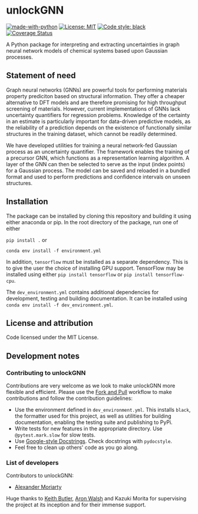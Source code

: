 # unlockGNN

[![made-with-python](https://img.shields.io/badge/Made%20with-Python-1f425f.svg)](https://www.python.org/)
[![License: MIT](https://img.shields.io/badge/License-MIT-yellow.svg)](https://opensource.org/licenses/MIT)
[![Code style: black](https://img.shields.io/badge/code%20style-black-000000.svg)](https://github.com/psf/black)
[![Coverage Status](https://coveralls.io/repos/github/a-ws-m/unlockGNN/badge.svg?branch=master)](https://coveralls.io/github/a-ws-m/unlockGNN?branch=master)

A Python package for interpreting and extracting uncertainties in graph neural network models of chemical systems based upon Gaussian processes.

## Statement of need

Graph neural networks (GNNs) are powerful tools for performing materials property prediciton based on structural information.
They offer a cheaper alternative to DFT models and are therefore promising for high throughput screening of materials.
However, current implementations of GNNs lack uncertainty quantifiers for regression problems.
Knowledge of the certainty in an estimate is particularly important for data-driven predictive models,
as the reliability of a prediction depends on the existence of functionally similar structures in the
training dataset, which cannot be readily determined.

We have developed utilities for training a neural network-fed Gaussian process as an uncertainty quantifier.
The framework enables the training of a precursor GNN, which functions as a representation learning algorithm.
A layer of the GNN can then be selected to serve as the input (index points) for a Gaussian process.
The model can be saved and reloaded in a bundled format and used to perform predictions and confidence intervals
on unseen structures.

## Installation

The package can be installed by cloning this repository and building it using either anaconda or pip.
In the root directory of the package, run one of either

```pip install .``` or

```conda env install -f environment.yml```

In addition, `tensorflow` must be installed as a separate dependency.
This is to give the user the choice of installing GPU support.
TensorFlow may be installed using either `pip install tensorflow` or `pip install tensorflow-cpu`.

The `dev_environment.yml` contains additional dependencies for development, testing and building documentation.
It can be installed using `conda env install -f dev_environment.yml`.

## License and attribution

Code licensed under the MIT License.

## Development notes

### Contributing to unlockGNN

Contributions are very welcome as we look to make unlockGNN more flexible and efficient.
Please use the [Fork and Pull](https://guides.github.com/activities/forking/) workflow to make contributions and follow the contribution guidelines:

- Use the environment defined in `dev_environment.yml`. This installs `black`, the formatter used for this project, as well as utilities for building documentation, enabling the testing suite and publishing to PyPi.
- Write tests for new features in the appropriate directory. Use `@pytest.mark.slow` for slow tests.
- Use [Google-style Docstrings](https://sphinxcontrib-napoleon.readthedocs.io/en/latest/example_google.html). Check docstrings with `pydocstyle`.
- Feel free to clean up others' code as you go along.

### List of developers

Contributors to unlockGNN:

- [Alexander Moriarty](https://github.com/a-ws-m)

Huge thanks to [Keith Butler](https://github.com/keeeto), [Aron Walsh](https://github.com/aronwalsh) and Kazuki Morita for supervising the project at its inception and for their immense support.
